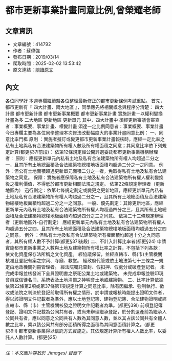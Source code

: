 # 都市更新事業計畫同意比例,曾榮耀老師

## 文章資訊
- 文章編號：414792
- 作者：蘇偉強
- 發布日期：2019/03/14
- 爬取時間：2025-02-02 13:53:42
- 原文連結：[閱讀原文](https://real-estate.get.com.tw/Columns/detail.aspx?no=414792)

## 內文
各位同學好
本週專欄繼續幫各位整理最新修正的都市更新條例考試重點。
首先，都市更新有『
四大計畫、兩大地區
』，同學應先將相關概念與程序分清楚：
四大計畫
都市更新計畫
都市更新事業概要
都市更新事業計畫
實施計畫－以權利變換計畫為多
二大地區
更新地區
更新單元
其中，四大計畫中
須經更新審議會審查者：事業概要、事業計畫、權變計畫
須達一定比例同意者：事業概要、事業計畫
今日專欄主要為各位同學整理本次修法改動幅度大的事業計畫同意比例：
一、同意比率門檻
原則
：實施者擬訂或變更都市更新事業計畫報核時，應經一定比率之私有土地與私有合法建築物所有權人數及所有權面積之同意；其同意比率依下列規定計算(都更§37I前段)：
依第12條規定經公開評選委託都市更新事業機構辦理者：
原則：應經更新單元內私有土地及私有合法建築物所有權人均超過二分之一，且其所有土地總面積及合法建築物總樓地板面積均超過二分之一之同意。
例外：但公有土地面積超過更新單元面積二分之一者，免取得私有土地及私有合法建築物之同意。
保障：實施者應保障私有土地及私有合法建築物所有權人權利變換後之權利價值，不得低於都市更新相關法規之規定。
依第22條規定辦理者（更新地區內）
迅行劃定：依第七條規定劃定或變更之更新地區，應經更新單元內私有土地及私有合法建築物所有權人均超過二分之一，且其所有土地總面積及合法建築物總樓地板面積均超過二分之一之同意。
一般、優先劃定：其餘更新地區，應經更新單元內私有土地及私有合法建築物所有權人均超過四分之三，且其所有土地總面積及合法建築物總樓地板面積均超過四分之三之同意。
依第二十三條規定辦理者（更新地區外-自行劃定）
應經更新單元內私有土地及私有合法建築物所有權人均超過五分之四，且其所有土地總面積及合法建築物總樓地板面積均超過五分之四之同意。
例外
：但私有土地及私有合法建築物所有權面積均超過十分之九同意者，其所有權人數不予計算(都更§37I後段)
二、不計入計算比率者(都更§24)
申請實施都市更新事業之人數與土地及建築物所有權比率之計算，不包括下列各款：
依文化資產保存法所稱之文化資產。
經協議保留，並經直轄市、縣(市)主管機關核准且登記有案之宗祠、寺廟、教堂。
經政府代管或依土地法第七十三條之一規定由地政機關列冊管理者。
經法院囑託查封、假扣押、假處分或破產登記者。
未完成申報並核發派下全員證明書之祭祀公業土地或建築物。
未完成申報並驗印現會員或信徒名冊、系統表及土地清冊之神明會土地或建築物。
三、比率計算依據
依第22條第2項或第37條第1項規定計算之同意比率，除有因繼承、強制執行、徵收或法院之判決於登記前取得所有權之情形，於申請或報核時能提出證明文件者，得以該證明文件記載者為準外，應以土地登記簿、建物登記簿、合法建物證明或經直轄市、縣（市）主管機關核發之證明文件記載者為準。(都更§39I)
前項登記簿登記、證明文件記載為公同共有者，或尚未辦理繼承登記，於分割遺產前為繼承人公同共有者，應以同意之公同共有人數為其同意人數，並以其占該公同共有全體人數之比率，乘以該公同共有部分面積所得之面積為其同意面積計算之。(都更§39II)
都市更新事業得以信託方式實施之。其依規定計算所有權人人數比率，以委託人人數計算。(都更§25)

---
*注：本文圖片存放於 ./images/ 目錄下*
